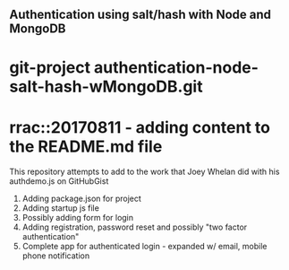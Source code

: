 <h2>Authentication using salt/hash with Node and MongoDB</h2>

# git-project authentication-node-salt-hash-wMongoDB.git

# rrac::20170811 - adding content to the README.md file

This repository attempts to add to the work that Joey Whelan did with his authdemo.js on GitHubGist

1. Adding package.json for project
2. Adding startup js file
3. Possibly adding form for login
4. Adding registration, password reset and possibly "two factor authentication"
5. Complete app for authenticated login - expanded w/ email, mobile phone notification